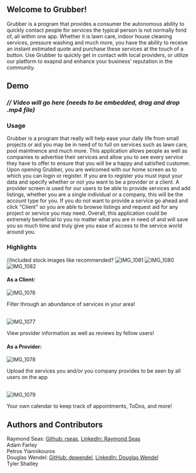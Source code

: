 ## Welcome to Grubber!

Grubber is a program that provides a consumer the autonomous ability to quickly contact people for services the typical person is not normally fond of, all within one app. Whether it is lawn care, indoor house cleaning services, pressure washing and much more, you have the ability to receive an instant estimated quote and purchase these services at the touch of a button.  Use Grubber to quickly get in contact with local providers, or utilize our platform to exapnd and enhance your business' reputation in the community.

## Demo
### _// Video will go here (needs to be embedded, drag and drop .mp4 file)_
  
### Usage

Grubber is a program that really will help ease your daily life from small projects or aid you may be in need of to full on services such as lawn care, pool maintnence and much more. This application allows people as well as companies to advertise their services and allow you to see every service they have to offer to ensure that you will be a happy and satisfied customer. Upon opening Grubber, you are welcomed with our home screen as to which you can login or register. If you are to register you must input your data and specify whether or not you want to be a provider or a client. A provider screen is used for our users to be able to provide  services and add listings, whether you are a single individual or a company, this will be the account type for you. If you do not want to provide a service go ahead and click "Client" so you are able to browse listings and request aid for any project or service you may need. Overall, this application could be extremely beneficial to you no matter what you are in need of and will save you so much time and truly give you ease of access to the service world around you. 

### Highlights
//Included stock images like recommended?
![IMG_1081](https://user-images.githubusercontent.com/70234982/163744083-ec3fed97-3021-4ec8-9314-4b7c58e009f1.PNG)
![IMG_1080](https://user-images.githubusercontent.com/70234982/163744084-6ceb8606-37b5-4050-ae83-ede51b5d925c.PNG)
![IMG_1082](https://user-images.githubusercontent.com/70234982/163744087-5c8320f2-9be4-4b24-b1b2-5cd2126f305d.PNG)

#### As a Client:
![IMG_1076](https://user-images.githubusercontent.com/70234982/163743394-7c6783d5-0462-4774-91dd-2a9ada046583.PNG)

Filter through an abundance of services in your area! <br>
<br>

![IMG_1077](https://user-images.githubusercontent.com/70234982/163743335-92eca6ee-62f6-4996-9bf0-ea9e6158d683.PNG)

View provider information as well as reviews by fellow users!<br>

#### As a Provider:

![IMG_1078](https://user-images.githubusercontent.com/70234982/163743651-c7734281-b627-40ca-af1f-5738c29babac.PNG)

Upload the services you and/or you company provides to be seen by all users on the app <br>
<br>

![IMG_1079](https://user-images.githubusercontent.com/70234982/163743629-71f7f824-f2dd-4a03-ae6a-56fbe724b51c.PNG)

Your own calendar to keep track of appointments, ToDos, and more! 

## Authors and Contributors

Raymond Seas: [Github: rseas](https://github.com/rseas), [LinkedIn: Raymond Seas](linkedin.com/in/raymond-seas-96a4b6220)<br>
Adam Farley <br>
Petros Yiannikouros <br>
Douglas Wendel: [GitHub: dpwendel](https://github.com/dpwendel), [LinkedIn: Douglas Wendel](https://linkedin.com/in/douglaswendel3) <br>
Tyler Shatley <br>
